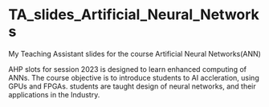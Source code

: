 # TA_slides_Artificial_Neural_Networks
My Teaching Assistant slides for the course Artificial Neural Networks(ANN)

AHP slots for session 2023 is designed to learn enhanced computing of ANNs. The course objective is to introduce students to AI accleration, using GPUs and FPGAs. students are taught design of neural networks, and their applications in the Industry. 
